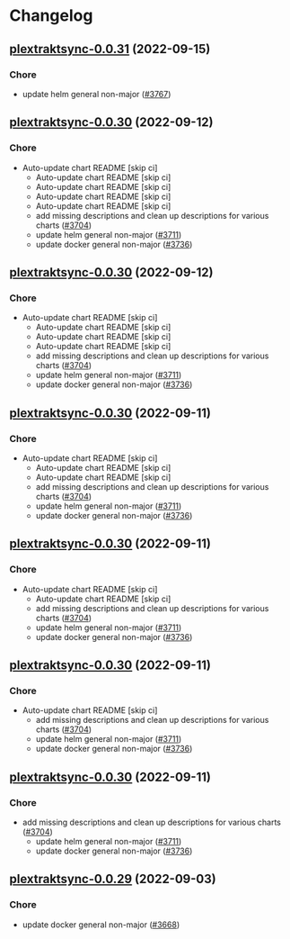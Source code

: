 # Changelog



## [plextraktsync-0.0.31](https://github.com/truecharts/charts/compare/plextraktsync-0.0.30...plextraktsync-0.0.31) (2022-09-15)

### Chore

- update helm general non-major ([#3767](https://github.com/truecharts/charts/issues/3767))




## [plextraktsync-0.0.30](https://github.com/truecharts/charts/compare/plextraktsync-0.0.29...plextraktsync-0.0.30) (2022-09-12)

### Chore

- Auto-update chart README [skip ci]
  - Auto-update chart README [skip ci]
  - Auto-update chart README [skip ci]
  - Auto-update chart README [skip ci]
  - Auto-update chart README [skip ci]
  - add missing descriptions and clean up descriptions for various charts ([#3704](https://github.com/truecharts/charts/issues/3704))
  - update helm general non-major ([#3711](https://github.com/truecharts/charts/issues/3711))
  - update docker general non-major ([#3736](https://github.com/truecharts/charts/issues/3736))




## [plextraktsync-0.0.30](https://github.com/truecharts/charts/compare/plextraktsync-0.0.29...plextraktsync-0.0.30) (2022-09-12)

### Chore

- Auto-update chart README [skip ci]
  - Auto-update chart README [skip ci]
  - Auto-update chart README [skip ci]
  - Auto-update chart README [skip ci]
  - add missing descriptions and clean up descriptions for various charts ([#3704](https://github.com/truecharts/charts/issues/3704))
  - update helm general non-major ([#3711](https://github.com/truecharts/charts/issues/3711))
  - update docker general non-major ([#3736](https://github.com/truecharts/charts/issues/3736))




## [plextraktsync-0.0.30](https://github.com/truecharts/charts/compare/plextraktsync-0.0.29...plextraktsync-0.0.30) (2022-09-11)

### Chore

- Auto-update chart README [skip ci]
  - Auto-update chart README [skip ci]
  - Auto-update chart README [skip ci]
  - add missing descriptions and clean up descriptions for various charts ([#3704](https://github.com/truecharts/charts/issues/3704))
  - update helm general non-major ([#3711](https://github.com/truecharts/charts/issues/3711))
  - update docker general non-major ([#3736](https://github.com/truecharts/charts/issues/3736))




## [plextraktsync-0.0.30](https://github.com/truecharts/charts/compare/plextraktsync-0.0.29...plextraktsync-0.0.30) (2022-09-11)

### Chore

- Auto-update chart README [skip ci]
  - Auto-update chart README [skip ci]
  - add missing descriptions and clean up descriptions for various charts ([#3704](https://github.com/truecharts/charts/issues/3704))
  - update helm general non-major ([#3711](https://github.com/truecharts/charts/issues/3711))
  - update docker general non-major ([#3736](https://github.com/truecharts/charts/issues/3736))




## [plextraktsync-0.0.30](https://github.com/truecharts/charts/compare/plextraktsync-0.0.29...plextraktsync-0.0.30) (2022-09-11)

### Chore

- Auto-update chart README [skip ci]
  - add missing descriptions and clean up descriptions for various charts ([#3704](https://github.com/truecharts/charts/issues/3704))
  - update helm general non-major ([#3711](https://github.com/truecharts/charts/issues/3711))
  - update docker general non-major ([#3736](https://github.com/truecharts/charts/issues/3736))




## [plextraktsync-0.0.30](https://github.com/truecharts/charts/compare/plextraktsync-0.0.29...plextraktsync-0.0.30) (2022-09-11)

### Chore

- add missing descriptions and clean up descriptions for various charts ([#3704](https://github.com/truecharts/charts/issues/3704))
  - update helm general non-major ([#3711](https://github.com/truecharts/charts/issues/3711))
  - update docker general non-major ([#3736](https://github.com/truecharts/charts/issues/3736))




## [plextraktsync-0.0.29](https://github.com/truecharts/charts/compare/plextraktsync-0.0.28...plextraktsync-0.0.29) (2022-09-03)

### Chore

- update docker general non-major ([#3668](https://github.com/truecharts/charts/issues/3668))
